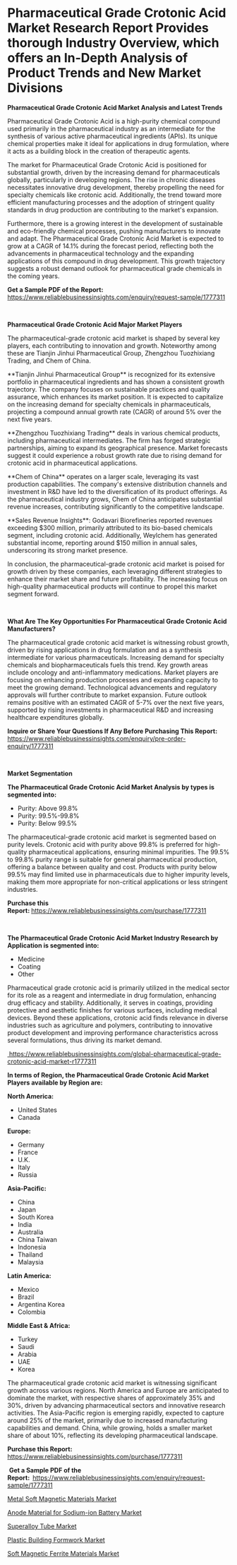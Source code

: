 <p><h1>Pharmaceutical Grade Crotonic Acid Market Research Report Provides thorough Industry Overview, which offers an In-Depth Analysis of Product Trends and New Market Divisions</h1></p><p><strong>Pharmaceutical Grade Crotonic Acid Market Analysis and Latest Trends</strong></p>
<p><p>Pharmaceutical Grade Crotonic Acid is a high-purity chemical compound used primarily in the pharmaceutical industry as an intermediate for the synthesis of various active pharmaceutical ingredients (APIs). Its unique chemical properties make it ideal for applications in drug formulation, where it acts as a building block in the creation of therapeutic agents. </p><p>The market for Pharmaceutical Grade Crotonic Acid is positioned for substantial growth, driven by the increasing demand for pharmaceuticals globally, particularly in developing regions. The rise in chronic diseases necessitates innovative drug development, thereby propelling the need for specialty chemicals like crotonic acid. Additionally, the trend toward more efficient manufacturing processes and the adoption of stringent quality standards in drug production are contributing to the market's expansion.</p><p>Furthermore, there is a growing interest in the development of sustainable and eco-friendly chemical processes, pushing manufacturers to innovate and adapt. The Pharmaceutical Grade Crotonic Acid Market is expected to grow at a CAGR of 14.1% during the forecast period, reflecting both the advancements in pharmaceutical technology and the expanding applications of this compound in drug development. This growth trajectory suggests a robust demand outlook for pharmaceutical grade chemicals in the coming years.</p></p>
<p><strong>Get a Sample PDF of the Report:&nbsp;</strong> <a href="https://www.reliablebusinessinsights.com/enquiry/request-sample/1777311?utm_campaign=117&utm_medium=2&utm_source=Github&utm_content=ia&utm_term=02022025&utm_id=pharmaceutical-grade-crotonic-acid">https://www.reliablebusinessinsights.com/enquiry/request-sample/1777311</a></p>
<p>&nbsp;</p>
<p><strong>Pharmaceutical Grade Crotonic Acid Major Market Players</strong></p>
<p><p>The pharmaceutical-grade crotonic acid market is shaped by several key players, each contributing to innovation and growth. Noteworthy among these are Tianjin Jinhui Pharmaceutical Group, Zhengzhou Tuozhixiang Trading, and Chem of China.</p><p>**Tianjin Jinhui Pharmaceutical Group** is recognized for its extensive portfolio in pharmaceutical ingredients and has shown a consistent growth trajectory. The company focuses on sustainable practices and quality assurance, which enhances its market position. It is expected to capitalize on the increasing demand for specialty chemicals in pharmaceuticals, projecting a compound annual growth rate (CAGR) of around 5% over the next five years.</p><p>**Zhengzhou Tuozhixiang Trading** deals in various chemical products, including pharmaceutical intermediates. The firm has forged strategic partnerships, aiming to expand its geographical presence. Market forecasts suggest it could experience a robust growth rate due to rising demand for crotonic acid in pharmaceutical applications.</p><p>**Chem of China** operates on a larger scale, leveraging its vast production capabilities. The company's extensive distribution channels and investment in R&D have led to the diversification of its product offerings. As the pharmaceutical industry grows, Chem of China anticipates substantial revenue increases, contributing significantly to the competitive landscape.</p><p>**Sales Revenue Insights**: Godavari Biorefineries reported revenues exceeding $300 million, primarily attributed to its bio-based chemicals segment, including crotonic acid. Additionally, Weylchem has generated substantial income, reporting around $150 million in annual sales, underscoring its strong market presence.</p><p>In conclusion, the pharmaceutical-grade crotonic acid market is poised for growth driven by these companies, each leveraging different strategies to enhance their market share and future profitability. The increasing focus on high-quality pharmaceutical products will continue to propel this market segment forward.</p></p>
<p>&nbsp;</p>
<p><strong>What Are The Key Opportunities For Pharmaceutical Grade Crotonic Acid Manufacturers?</strong></p>
<p><p>The pharmaceutical grade crotonic acid market is witnessing robust growth, driven by rising applications in drug formulation and as a synthesis intermediate for various pharmaceuticals. Increasing demand for specialty chemicals and biopharmaceuticals fuels this trend. Key growth areas include oncology and anti-inflammatory medications. Market players are focusing on enhancing production processes and expanding capacity to meet the growing demand. Technological advancements and regulatory approvals will further contribute to market expansion. Future outlook remains positive with an estimated CAGR of 5-7% over the next five years, supported by rising investments in pharmaceutical R&D and increasing healthcare expenditures globally.</p></p>
<p><strong>Inquire or Share Your Questions If Any Before Purchasing This Report:</strong> <a href="https://www.reliablebusinessinsights.com/enquiry/pre-order-enquiry/1777311?utm_campaign=117&utm_medium=2&utm_source=Github&utm_content=ia&utm_term=02022025&utm_id=pharmaceutical-grade-crotonic-acid">https://www.reliablebusinessinsights.com/enquiry/pre-order-enquiry/1777311</a></p>
<p>&nbsp;</p>
<p><strong>Market Segmentation</strong></p>
<p><strong>The Pharmaceutical Grade Crotonic Acid Market Analysis by types is segmented into:</strong></p>
<p><ul><li>Purity: Above 99.8%</li><li>Purity: 99.5%-99.8%</li><li>Purity: Below 99.5%</li></ul></p>
<p><p>The pharmaceutical-grade crotonic acid market is segmented based on purity levels. Crotonic acid with purity above 99.8% is preferred for high-quality pharmaceutical applications, ensuring minimal impurities. The 99.5% to 99.8% purity range is suitable for general pharmaceutical production, offering a balance between quality and cost. Products with purity below 99.5% may find limited use in pharmaceuticals due to higher impurity levels, making them more appropriate for non-critical applications or less stringent industries.</p></p>
<p><strong>Purchase this Report:&nbsp;</strong><a href="https://www.reliablebusinessinsights.com/purchase/1777311?utm_campaign=117&utm_medium=2&utm_source=Github&utm_content=ia&utm_term=02022025&utm_id=pharmaceutical-grade-crotonic-acid">https://www.reliablebusinessinsights.com/purchase/1777311</a></p>
<p>&nbsp;</p>
<p><strong>The Pharmaceutical Grade Crotonic Acid Market Industry Research by Application is segmented into:</strong></p>
<p><ul><li>Medicine</li><li>Coating</li><li>Other</li></ul></p>
<p><p>Pharmaceutical grade crotonic acid is primarily utilized in the medical sector for its role as a reagent and intermediate in drug formulation, enhancing drug efficacy and stability. Additionally, it serves in coatings, providing protective and aesthetic finishes for various surfaces, including medical devices. Beyond these applications, crotonic acid finds relevance in diverse industries such as agriculture and polymers, contributing to innovative product development and improving performance characteristics across several formulations, thus driving its market demand.</p></p>
<p><a href="https://www.reliablebusinessinsights.com/global-pharmaceutical-grade-crotonic-acid-market-r1777311?utm_campaign=117&utm_medium=2&utm_source=Github&utm_content=ia&utm_term=02022025&utm_id=pharmaceutical-grade-crotonic-acid">&nbsp;https://www.reliablebusinessinsights.com/global-pharmaceutical-grade-crotonic-acid-market-r1777311</a></p>
<p><strong>In terms of Region, the Pharmaceutical Grade Crotonic Acid Market Players available by Region are:</strong></p>
<p>
    <p> <strong> North America: </strong>
        <ul>
            <li>United States</li>
            <li>Canada</li>
        </ul>
        </p> 
    <p> <strong> Europe: </strong>
        <ul>
            <li>Germany</li>
            <li>France</li>
            <li>U.K.</li>
            <li>Italy</li>
            <li>Russia</li>
        </ul>
        </p> 
    <p> <strong> Asia-Pacific: </strong>
        <ul>
            <li>China</li>
            <li>Japan</li>
            <li>South Korea</li>
            <li>India</li>
            <li>Australia</li>
            <li>China Taiwan</li>
            <li>Indonesia</li>
            <li>Thailand</li>
            <li>Malaysia</li>
        </ul>
        </p> 
    <p> <strong> Latin America: </strong>
        <ul>
            <li>Mexico</li>
            <li>Brazil</li>
            <li>Argentina Korea</li>
            <li>Colombia</li>
        </ul>
        </p> 
    <p> <strong> Middle East & Africa: </strong>
        <ul>
            <li>Turkey</li>
            <li>Saudi</li>
            <li>Arabia</li>
            <li>UAE</li>
            <li>Korea</li>
        </ul>
    </p>
    </p>
<p><p>The pharmaceutical grade crotonic acid market is witnessing significant growth across various regions. North America and Europe are anticipated to dominate the market, with respective shares of approximately 35% and 30%, driven by advancing pharmaceutical sectors and innovative research activities. The Asia-Pacific region is emerging rapidly, expected to capture around 25% of the market, primarily due to increased manufacturing capabilities and demand. China, while growing, holds a smaller market share of about 10%, reflecting its developing pharmaceutical landscape.</p></p>
<p><strong>Purchase this Report: </strong><a href="https://www.reliablebusinessinsights.com/purchase/1777311?utm_campaign=117&utm_medium=2&utm_source=Github&utm_content=ia&utm_term=02022025&utm_id=pharmaceutical-grade-crotonic-acid">https://www.reliablebusinessinsights.com/purchase/1777311</a></p>
<p>&nbsp;<strong>Get a Sample PDF of the Report:&nbsp;&nbsp;</strong><a href="https://www.reliablebusinessinsights.com/enquiry/request-sample/1777311?utm_campaign=117&utm_medium=2&utm_source=Github&utm_content=ia&utm_term=02022025&utm_id=pharmaceutical-grade-crotonic-acid">https://www.reliablebusinessinsights.com/enquiry/request-sample/1777311</a></p>
<p><strong></strong></p>
<p><p><a href="https://github.com/rosalinebhakta48/Market-Research-Report-List-1/blob/main/metal-soft-magnetic-materials-market.md?utm_campaign=117&utm_medium=2&utm_source=Github&utm_content=ia&utm_term=02022025&utm_id=pharmaceutical-grade-crotonic-acid">Metal Soft Magnetic Materials Market</a></p><p><a href="https://github.com/lateshab69/Market-Research-Report-List-1/blob/main/anode-material-for-sodium-ion-battery-market.md?utm_campaign=117&utm_medium=2&utm_source=Github&utm_content=ia&utm_term=02022025&utm_id=pharmaceutical-grade-crotonic-acid">Anode Material for Sodium-ion Battery Market</a></p><p><a href="https://github.com/hedbomkrahe/Market-Research-Report-List-1/blob/main/superalloy-tube-market.md?utm_campaign=117&utm_medium=2&utm_source=Github&utm_content=ia&utm_term=02022025&utm_id=pharmaceutical-grade-crotonic-acid">Superalloy Tube Market</a></p><p><a href="https://github.com/chongseney974/Market-Research-Report-List-1/blob/main/plastic-building-formwork-market.md?utm_campaign=117&utm_medium=2&utm_source=Github&utm_content=ia&utm_term=02022025&utm_id=pharmaceutical-grade-crotonic-acid">Plastic Building Formwork Market</a></p><p><a href="https://github.com/nathaliehurles7142/Market-Research-Report-List-1/blob/main/soft-magnetic-ferrite-materials-market.md?utm_campaign=117&utm_medium=2&utm_source=Github&utm_content=ia&utm_term=02022025&utm_id=pharmaceutical-grade-crotonic-acid">Soft Magnetic Ferrite Materials Market</a></p></p>